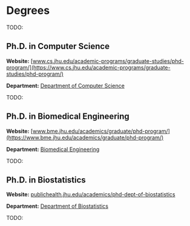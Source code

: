 # Degrees

TODO:

## Ph.D. in Computer Science

**Website:** [www.cs.jhu.edu/academic-programs/graduate-studies/phd-program/](https://www.cs.jhu.edu/academic-programs/graduate-studies/phd-program/)

**Department:** [Department of Computer Science](https://www.cs.jhu.edu/)

TODO:

## Ph.D. in Biomedical Engineering

**Website:** [www.bme.jhu.edu/academics/graduate/phd-program/](https://www.bme.jhu.edu/academics/graduate/phd-program/)

**Department:** [Biomedical Engineering](https://www.bme.jhu.edu/)

TODO:

## Ph.D. in Biostatistics

**Website:** [publichealth.jhu.edu/academics/phd-dept-of-biostatistics](https://publichealth.jhu.edu/academics/phd-dept-of-biostatistics)

**Department:** [Department of Biostatistics](https://publichealth.jhu.edu/departments/biostatistics)

TODO:
